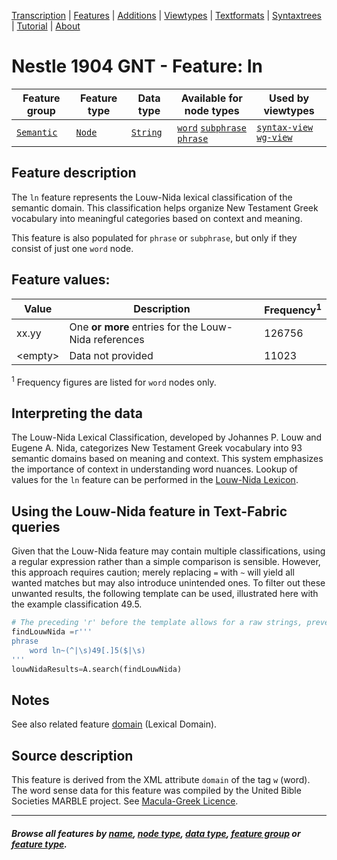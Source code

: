 <a name="start"></a>
<div class="hidden-content">
<a href="../transcription.md">Transcription</a> | <a href="README.md#start">Features</a>  | <a href="../additions/README.md#start">Additions</a> | <a href="../viewtypes.md#start">Viewtypes</a>  | <a href="../textformats.md#start">Textformats</a> |  <a href="../syntaxtrees.md#start">Syntaxtrees</a> | <a href="../tutorial/README.md#start">Tutorial</a>  | <a href="../about.md#start">About</a>
</div>

# Nestle 1904 GNT - Feature: ln 

Feature group | Feature type | Data type | Available for node types | Used by viewtypes
---  | --- | --- | --- | ---
[`Semantic`](featuresbygroup.md#semantic-features) | [`Node`](featuresbyfeaturetype.md#node-features) | [`String`](featuresbydatatype.md#string-datatype) | [`word`](featuresbynodetype.md#word-nodes) [`subphrase`](featuresbynodetype.md#subphrase-nodes) [`phrase`](featuresbynodetype.md#phrase-nodes) | [`syntax-view`](../syntax-view.md#start) [`wg-view`](../wg-view.md#start)

## Feature description

The `ln` feature represents the Louw-Nida lexical classification of the semantic domain. This classification helps organize New Testament Greek vocabulary into meaningful categories based on context and meaning.

This feature is also populated for `phrase` or `subphrase`, but only if they consist of just one `word` node.

## Feature values:

Value | Description | Frequency<sup>1</sup>
--- | --- | ---
xx.yy  | One **or more** entries for the Louw-Nida references | 126756
&lt;empty&gt; | Data not provided | 11023

<sup>1</sup> Frequency figures are listed for `word` nodes only. 

## Interpreting the data

The Louw-Nida Lexical Classification, developed by Johannes P. Louw and Eugene A. Nida, categorizes New Testament Greek vocabulary into 93 semantic domains based on meaning and context. This system emphasizes the importance of context in understanding word nuances. Lookup of values for the `ln` feature can be performed in the [Louw-Nida Lexicon](https://www.laparola.net/greco/louwnida.php).

## Using the Louw-Nida feature in Text-Fabric queries

Given that the Louw-Nida feature may contain multiple classifications, using a regular expression rather than a simple comparison is sensible. However, this approach requires caution; merely replacing `=` with `~` will yield all wanted matches but may also introduce unintended ones. To filter out these unwanted results, the following template can be used, illustrated here with the example classification 49.5.

```python
# The preceding 'r' before the template allows for a raw strings, preventing Python from altering the regex.
findLouwNida =r'''
phrase
    word ln~(^|\s)49[.]5($|\s)
'''
louwNidaResults=A.search(findLouwNida)
```



## Notes

See also related feature [domain](domain.md#readme) (Lexical Domain).

## Source description

This feature is derived from the XML attribute `domain` of the tag `w` (word). The word sense data for this feature was compiled by the United Bible Societies MARBLE project. See [Macula-Greek Licence](https://github.com/Clear-Bible/macula-greek/blob/main/LICENSE.md).

---
#### *Browse all features by [name](featuresbyname.md#start), [node type](featuresbynodetype.md#start), [data type](featuresbydatatype.md#start), [feature group](featuresbygroup.md#start) or [feature type](featuresbyfeaturetype.md#start).*

